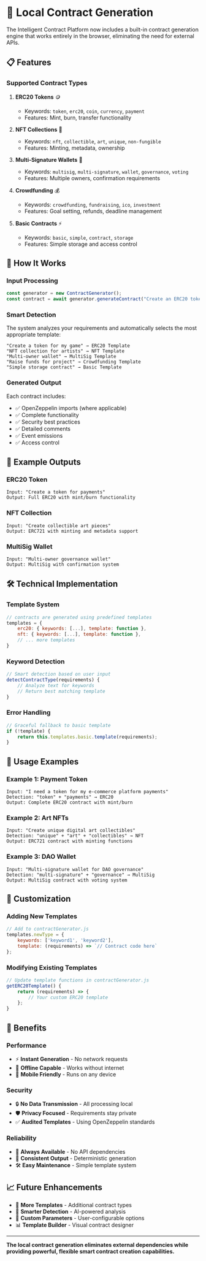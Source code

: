 # 🔧 Local Contract Generation

The Intelligent Contract Platform now includes a built-in contract generation engine that works entirely in the browser, eliminating the need for external APIs.

## 📋 Features

### Supported Contract Types

1. **ERC20 Tokens** 🪙
   - Keywords: `token`, `erc20`, `coin`, `currency`, `payment`
   - Features: Mint, burn, transfer functionality

2. **NFT Collections** 🎨
   - Keywords: `nft`, `collectible`, `art`, `unique`, `non-fungible`
   - Features: Minting, metadata, ownership

3. **Multi-Signature Wallets** 🔐
   - Keywords: `multisig`, `multi-signature`, `wallet`, `governance`, `voting`
   - Features: Multiple owners, confirmation requirements

4. **Crowdfunding** 💰
   - Keywords: `crowdfunding`, `fundraising`, `ico`, `investment`
   - Features: Goal setting, refunds, deadline management

5. **Basic Contracts** ⚡
   - Keywords: `basic`, `simple`, `contract`, `storage`
   - Features: Simple storage and access control

## 🚀 How It Works

### Input Processing
```javascript
const generator = new ContractGenerator();
const contract = await generator.generateContract("Create an ERC20 token for payments");
```

### Smart Detection
The system analyzes your requirements and automatically selects the most appropriate template:

```
"Create a token for my game" → ERC20 Template
"NFT collection for artists" → NFT Template
"Multi-owner wallet" → MultiSig Template
"Raise funds for project" → Crowdfunding Template
"Simple storage contract" → Basic Template
```

### Generated Output
Each contract includes:
- ✅ OpenZeppelin imports (where applicable)
- ✅ Complete functionality
- ✅ Security best practices
- ✅ Detailed comments
- ✅ Event emissions
- ✅ Access control

## 📝 Example Outputs

### ERC20 Token
```
Input: "Create a token for payments"
Output: Full ERC20 with mint/burn functionality
```

### NFT Collection
```
Input: "Create collectible art pieces"
Output: ERC721 with minting and metadata support
```

### MultiSig Wallet
```
Input: "Multi-owner governance wallet"
Output: MultiSig with confirmation system
```

## 🛠️ Technical Implementation

### Template System
```javascript
// contracts are generated using predefined templates
templates = {
    erc20: { keywords: [...], template: function },
    nft: { keywords: [...], template: function },
    // ... more templates
}
```

### Keyword Detection
```javascript
// Smart detection based on user input
detectContractType(requirements) {
    // Analyze text for keywords
    // Return best matching template
}
```

### Error Handling
```javascript
// Graceful fallback to basic template
if (!template) {
    return this.templates.basic.template(requirements);
}
```

## 🎯 Usage Examples

### Example 1: Payment Token
```
Input: "I need a token for my e-commerce platform payments"
Detection: "token" + "payments" → ERC20
Output: Complete ERC20 contract with mint/burn
```

### Example 2: Art NFTs
```
Input: "Create unique digital art collectibles"
Detection: "unique" + "art" + "collectibles" → NFT
Output: ERC721 contract with minting functions
```

### Example 3: DAO Wallet
```
Input: "Multi-signature wallet for DAO governance"
Detection: "multi-signature" + "governance" → MultiSig
Output: MultiSig contract with voting system
```

## 🔧 Customization

### Adding New Templates
```javascript
// Add to contractGenerator.js
templates.newType = {
    keywords: ['keyword1', 'keyword2'],
    template: (requirements) => `// Contract code here`
};
```

### Modifying Existing Templates
```javascript
// Update template functions in contractGenerator.js
getERC20Template() {
    return (requirements) => {
        // Your custom ERC20 template
    };
}
```

## 🚀 Benefits

### Performance
- ⚡ **Instant Generation** - No network requests
- 🔄 **Offline Capable** - Works without internet
- 📱 **Mobile Friendly** - Runs on any device

### Security
- 🔒 **No Data Transmission** - All processing local
- 🛡️ **Privacy Focused** - Requirements stay private
- ✅ **Audited Templates** - Using OpenZeppelin standards

### Reliability
- 🎯 **Always Available** - No API dependencies
- 🔄 **Consistent Output** - Deterministic generation
- 🛠️ **Easy Maintenance** - Simple template system

## 📈 Future Enhancements

- 🎨 **More Templates** - Additional contract types
- 🧠 **Smarter Detection** - AI-powered analysis
- 🔧 **Custom Parameters** - User-configurable options
- 📊 **Template Builder** - Visual contract designer

---

**The local contract generation eliminates external dependencies while providing powerful, flexible smart contract creation capabilities.**